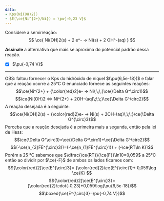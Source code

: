 ```yaml
---
data:
- Kps(Ni(OH)2))
- $E(\ce{Ni^{2+}/Ni}) = \pu{-0,23 V}$
---
```


Considere a semirreação:
$$
    \ce{ Ni(OH)2(s) + 2 e^- -> Ni(s) + 2 OH^-(aq) }
$$

**Assinale** a alternativa que mais se aproxima do potencial padrão dessa reação.

- [x] $\pu{-0,74 V}$


---


OBS: faltou fornecer o Kps do hidróxido de níquel $(\pu{6,5e-18})$ e falar que a reação ocorre a 25°C
O enunciado fornece as seguintes reações:
$$\ce{Ni^{2+} + {\color{red}2}e- -> Ni\;\;\;}\ce{\Delta G^\circ1}$$
$$\ce{Ni(OH)2 <=> Ni^{2+} +  2OH-(aq)\;\;\;}\ce{\Delta G^\circ2}$$
A reação desejada é a seguinte:
$$\ce{Ni(OH)2(s) + {\color{red}2}e- -> Ni(s) + 2OH-(aq)\;\;\;}\ce{\Delta G^{\circ}3}$$
Perceba que a reação desejada é a primeira mais a segunda, então pela lei de Hess:
$$\ce{\Delta G^\circ3}=\ce{\Delta G^\circ1}+\ce{\Delta G^\circ2}$$
$$(-\ce{n_{3}FE^{\circ}3})=(-\ce{n_{1}FE^{\circ}1}) + (-\ce{RT\ln K})$$
Porém a 25 °C sabemos que $\dfrac{\ce{RT}}{\ce{F}}\ln10=0,059$ a 25°C então ao dividir por $\ce{-F}$ de ambos os lados ficamos com:
$${\color{red}2}\ce{E^{\circ}3}= {\color{red}2}\ce{E^{\circ}1}+ 0,059\log \ce{K} $$
$${\color{red}2}\ce{E^{\circ}3}={\color{red}2}\cdot(-0,23)+0,059\log(\pu{6,5e-18})$$
$$\boxed{\ce{E^{\circ}3}=\pu{-0,74 V}}$$
